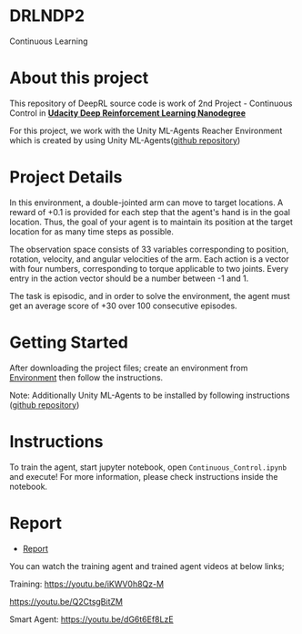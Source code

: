 # DRLNDP2
Continuous Learning 
# About this project

This repository of DeepRL source code is work of 2nd Project - Continuous Control in 
**[Udacity Deep Reinforcement Learning Nanodegree](https://www.udacity.com/course/deep-reinforcement-learning-nanodegree--nd893)**

For this project, we work with the Unity ML-Agents Reacher Environment which is created by using Unity ML-Agents([github repository](https://github.com/Unity-Technologies/ml-agents))


# Project Details

In this environment, a double-jointed arm can move to target locations. A reward of +0.1 is provided for each step that the agent's hand is in the goal location. Thus, the goal of your agent is to maintain its position at the target location for as many time steps as possible.

The observation space consists of 33 variables corresponding to position, rotation, velocity, and angular velocities of the arm. Each action is a vector with four numbers, corresponding to torque applicable to two joints. Every entry in the action vector should be a number between -1 and 1.

The task is episodic, and in order to solve the environment, the agent must
get an average score of +30 over 100 consecutive episodes.

# Getting Started
After downloading the project files; create an environment from [Environment](./environment.yml) then follow the instructions.

Note: Additionally Unity ML-Agents to be installed by following instructions ([github repository](https://github.com/Unity-Technologies/ml-agents))
 
# Instructions
To train the agent, start jupyter notebook, open `Continuous_Control.ipynb`
and execute! For more information, please check instructions
inside the notebook.

# Report
- [Report]( ./report.pdf)

You can watch the training agent and trained agent videos at below links; 

Training: 
https://youtu.be/iKWV0h8Qz-M

https://youtu.be/Q2CtsgBitZM

Smart Agent: 
https://youtu.be/dG6t6Ef8LzE

